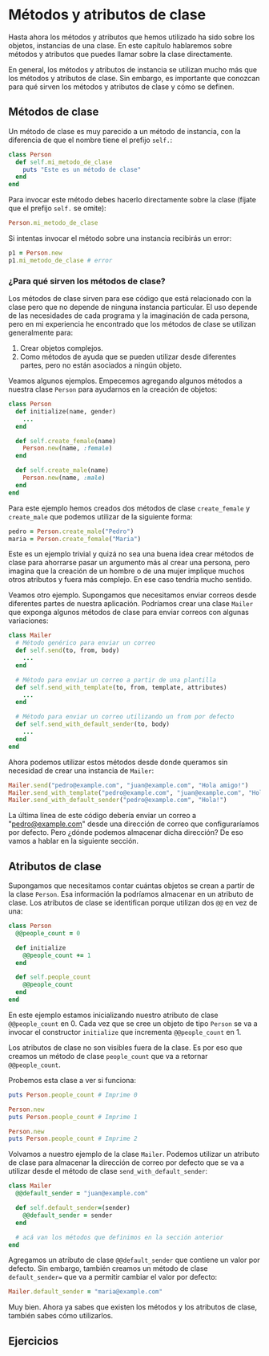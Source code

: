 # Métodos y atributos de clase

Hasta ahora los métodos y atributos que hemos utilizado ha sido sobre los objetos, instancias de una clase. En este capítulo hablaremos sobre métodos y atributos que puedes llamar sobre la clase directamente.

En general, los métodos y atributos de instancia se utilizan mucho más que los métodos y atributos de clase. Sin embargo, es importante que conozcan para qué sirven los métodos y atributos de clase y cómo se definen.

## Métodos de clase

Un método de clase es muy parecido a un método de instancia, con la diferencia de que el nombre tiene el prefijo `self.`:

```ruby
class Person
  def self.mi_metodo_de_clase
    puts "Este es un método de clase"
  end
end
```

Para invocar este método debes hacerlo directamente sobre la clase (fíjate que el prefijo `self.` se omite):

```ruby
Person.mi_metodo_de_clase
```

Si intentas invocar el método sobre una instancia recibirás un error:

```ruby
p1 = Person.new
p1.mi_metodo_de_clase # error
```

### ¿Para qué sirven los métodos de clase?

Los métodos de clase sirven para ese código que está relacionado con la clase pero que no depende de ninguna instancia particular. El uso depende de las necesidades de cada programa y la imaginación de cada persona, pero en mi experiencia he encontrado que los métodos de clase se utilizan generalmente para:

1. Crear objetos complejos.
2. Como métodos de ayuda que se pueden utilizar desde diferentes partes, pero no están asociados a ningún objeto.

Veamos algunos ejemplos. Empecemos agregando algunos métodos a nuestra clase `Person` para ayudarnos en la creación de objetos:

```ruby
class Person
  def initialize(name, gender)
    ...
  end

  def self.create_female(name)
    Person.new(name, :female)
  end

  def self.create_male(name)
    Person.new(name, :male)
  end
end
```

Para este ejemplo hemos creados dos métodos de clase `create_female` y `create_male` que podemos utilizar de la siguiente forma:

```ruby
pedro = Person.create_male("Pedro")
maria = Person.create_female("Maria")
```

Este es un ejemplo trivial y quizá no sea una buena idea crear métodos de clase para ahorrarse pasar un argumento más al crear una persona, pero imagina que la creación de un hombre o de una mujer implique muchos otros atributos y fuera más complejo. En ese caso tendría mucho sentido.

Veamos otro ejemplo. Supongamos que necesitamos enviar correos desde diferentes partes de nuestra aplicación. Podríamos crear una clase `Mailer` que exponga algunos métodos de clase para enviar correos con algunas variaciones:

```ruby
class Mailer
  # Método genérico para enviar un correo
  def self.send(to, from, body)
    ...
  end

  # Método para enviar un correo a partir de una plantilla
  def self.send_with_template(to, from, template, attributes)
    ...
  end

  # Método para enviar un correo utilizando un from por defecto
  def self.send_with_default_sender(to, body)
    ...
  end
end
```

Ahora podemos utilizar estos métodos desde donde queramos sin necesidad de crear una instancia de `Mailer`:

```ruby
Mailer.send("pedro@example.com", "juan@example.com", "Hola amigo!")
Mailer.send_with_template("pedro@example.com", "juan@example.com", "Hola {{name}}", name: "Pedro")
Mailer.send_with_default_sender("pedro@example.com", "Hola!")
```

La última línea de este código debería enviar un correo a "pedro@example.com" desde una dirección de correo que configuraríamos por defecto. Pero ¿dónde podemos almacenar dicha dirección? De eso vamos a hablar en la siguiente sección.

## Atributos de clase

Supongamos que necesitamos contar cuántas objetos se crean a partir de la clase `Person`. Esa información la podríamos almacenar en un atributo de clase. Los atributos de clase se identifican porque utilizan dos `@@` en vez de una:

```ruby
class Person
  @@people_count = 0

  def initialize
    @@people_count += 1
  end

  def self.people_count
    @@people_count
  end
end
```

En este ejemplo estamos inicializando nuestro atributo de clase `@@people_count` en 0. Cada vez que se cree un objeto de tipo `Person` se va a invocar el constructor `initialize` que incrementa `@@people_count` en 1.

Los atributos de clase no son visibles fuera de la clase. Es por eso que creamos un método de clase `people_count` que va a retornar `@@people_count`.

Probemos esta clase a ver si funciona:

```ruby
puts Person.people_count # Imprime 0

Person.new
puts Person.people_count # Imprime 1

Person.new
puts Person.people_count # Imprime 2
```

Volvamos a nuestro ejemplo de la clase `Mailer`. Podemos utilizar un atributo de clase para almacenar la dirección de correo por defecto que se va a utilizar desde el método de clase `send_with_default_sender`:

```ruby
class Mailer
  @@default_sender = "juan@example.com"

  def self.default_sender=(sender)
    @@default_sender = sender
  end

  # acá van los métodos que definimos en la sección anterior
end
```

Agregamos un atributo de clase `@@default_sender` que contiene un valor por defecto. Sin embargo, también creamos un método de clase `default_sender=` que va a permitir cambiar el valor por defecto:

```ruby
Mailer.default_sender = "maria@example.com"
```

Muy bien. Ahora ya sabes que existen los métodos y los atributos de clase, también sabes cómo utilizarlos.

## Ejercicios



